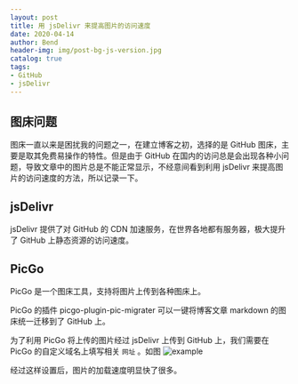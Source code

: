 ```yaml
---
layout: post
title: 用 jsDelivr 来提高图片的访问速度
date: 2020-04-14
author: Bend
header-img: img/post-bg-js-version.jpg
catalog: true
tags:
- GitHub
- jsDelivr
---
```


## 图床问题

图床一直以来是困扰我的问题之一，在建立博客之初，选择的是 GitHub 图床，主要是取其免费易操作的特性。但是由于 GitHub 在国内的访问总是会出现各种小问题，导致文章中的图片总是不能正常显示，不经意间看到利用 jsDelivr 来提高图片的访问速度的方法，所以记录一下。

## jsDelivr

jsDelivr 提供了对 GitHub 的 CDN 加速服务，在世界各地都有服务器，极大提升了 GitHub 上静态资源的访问速度。

## PicGo

PicGo 是一个图床工具，支持将图片上传到各种图床上。

PicGo 的插件 picgo-plugin-pic-migrater 可以一键将博客文章 markdown 的图床统一迁移到了 GitHub 上。

为了利用 PicGo 将上传的图片经过 jsDelivr 上传到 GitHub 上，我们需要在 PicGo 的自定义域名上填写相关 `网址` 。如图
![example](https://cdn.jsdelivr.net/gh/Bend1031/PictureBed/img/20200414195832.png)

经过这样设置后，图片的加载速度明显快了很多。
